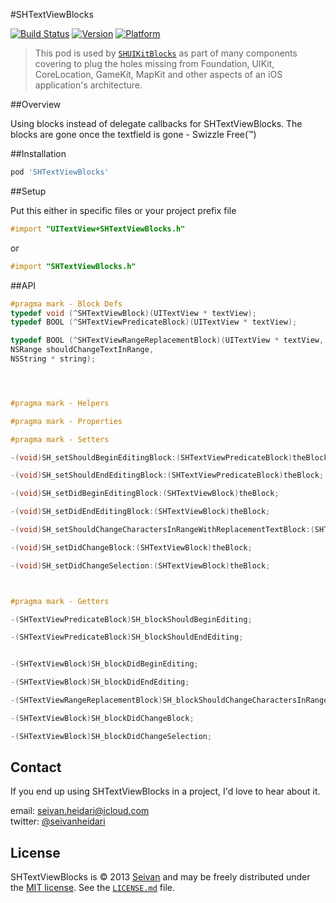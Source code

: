 #SHTextViewBlocks

[![Build Status](https://travis-ci.org/seivan/SHTextViewBlocks.png?branch=master)](https://travis-ci.org/seivan/SHTextViewBlocks)
[![Version](http://cocoapod-badges.herokuapp.com/v/SHTextViewBlocks/badge.png)](http://cocoadocs.org/docsets/SHTextViewBlocks)
[![Platform](http://cocoapod-badges.herokuapp.com/p/SHTextViewBlocks/badge.png)](http://cocoadocs.org/docsets/SHTextViewBlocks)

> This pod is used by [`SHUIKitBlocks`](https://github.com/seivan/SHUIKitBlocks) as part of many components covering to plug the holes missing from Foundation, UIKit, CoreLocation, GameKit, MapKit and other aspects of an iOS application's architecture.

##Overview

Using blocks instead of delegate callbacks for SHTextViewBlocks. The blocks are gone once the textfield is gone - Swizzle Free(™)

##Installation

```ruby
pod 'SHTextViewBlocks'
```

##Setup

Put this either in specific files or your project prefix file
```objective-c
#import "UITextView+SHTextViewBlocks.h"
```
or
```objective-c
#import "SHTextViewBlocks.h"
```

##API

```objective-c
#pragma mark - Block Defs
typedef void (^SHTextViewBlock)(UITextView * textView);
typedef BOOL (^SHTextViewPredicateBlock)(UITextView * textView);

typedef BOOL (^SHTextViewRangeReplacementBlock)(UITextView * textView,
NSRange shouldChangeTextInRange,
NSString * string);




#pragma mark - Helpers

#pragma mark - Properties

#pragma mark - Setters

-(void)SH_setShouldBeginEditingBlock:(SHTextViewPredicateBlock)theBlock;

-(void)SH_setShouldEndEditingBlock:(SHTextViewPredicateBlock)theBlock;

-(void)SH_setDidBeginEditingBlock:(SHTextViewBlock)theBlock;

-(void)SH_setDidEndEditingBlock:(SHTextViewBlock)theBlock;

-(void)SH_setShouldChangeCharactersInRangeWithReplacementTextBlock:(SHTextViewRangeReplacementBlock)theBlock;

-(void)SH_setDidChangeBlock:(SHTextViewBlock)theBlock;

-(void)SH_setDidChangeSelection:(SHTextViewBlock)theBlock;



#pragma mark - Getters

-(SHTextViewPredicateBlock)SH_blockShouldBeginEditing;

-(SHTextViewPredicateBlock)SH_blockShouldEndEditing;


-(SHTextViewBlock)SH_blockDidBeginEditing;

-(SHTextViewBlock)SH_blockDidEndEditing;

-(SHTextViewRangeReplacementBlock)SH_blockShouldChangeCharactersInRangeWithReplacementText;

-(SHTextViewBlock)SH_blockDidChangeBlock;

-(SHTextViewBlock)SH_blockDidChangeSelection;


```


Contact
-------

If you end up using SHTextViewBlocks in a project, I'd love to hear about it.

email: [seivan.heidari@icloud.com](mailto:seivan.heidari@icloud.com)  
twitter: [@seivanheidari](https://twitter.com/seivanheidari)

## License

SHTextViewBlocks is © 2013 [Seivan](http://www.github.com/seivan) and may be freely
distributed under the [MIT license](http://opensource.org/licenses/MIT).
See the [`LICENSE.md`](https://github.com/seivan/SHTextViewBlocks/blob/master/LICENSE.md) file.
